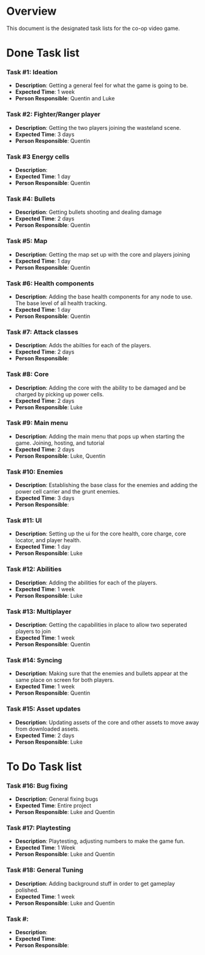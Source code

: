 # Overview
This document is the designated task lists for the co-op video game.
# Done Task list

### Task #1: Ideation
- **Description**: Getting a general feel for what the game is going to be.
- **Expected Time**: 1 week
- **Person Responsible**: Quentin and Luke

### Task #2: Fighter/Ranger player
- **Description**: Getting the two players joining the wasteland scene.
- **Expected Time**: 3 days
- **Person Responsible**: Quentin

### Task #3 Energy cells
- **Description**: 
- **Expected Time**: 1 day
- **Person Responsible**: Quentin

### Task #4: Bullets
- **Description**: Getting bullets shooting and dealing damage
- **Expected Time**: 2 days
- **Person Responsible**: Quentin

### Task #5: Map
- **Description**: Getting the map set up with the core and players joining
- **Expected Time**: 1 day
- **Person Responsible**: Quentin

### Task #6: Health components
- **Description**: Adding the base health components for any node to use. The base level of all health tracking.
- **Expected Time**: 1 day
- **Person Responsible**: Quentin

### Task #7: Attack classes
- **Description**: Adds the abilties for each of the players.
- **Expected Time**: 2 days
- **Person Responsible**: 

### Task #8: Core 
- **Description**: Adding the core with the ability to be damaged and be charged by picking up power cells.
- **Expected Time**: 2 days
- **Person Responsible**: Luke

### Task #9: Main menu
- **Description**: Adding the main menu that pops up when starting the game. Joining, hosting, and tutorial
- **Expected Time**: 2 days
- **Person Responsible**: Luke, Quentin

### Task #10: Enemies
- **Description**: Establishing the base class for the enemies and adding the power cell carrier and the grunt enemies.
- **Expected Time**: 3 days
- **Person Responsible**: 

### Task #11: UI
- **Description**: Setting up the ui for the core health, core charge, core locator, and player health.
- **Expected Time**: 1 day
- **Person Responsible**: Luke

### Task #12: Abilities
- **Description**: Adding the abilities for each of the players.
- **Expected Time**: 1 week
- **Person Responsible**: Luke

### Task #13: Multiplayer
- **Description**: Getting the capabilities in place to allow two seperated players to join
- **Expected Time**: 1 week
- **Person Responsible**: Quentin

### Task #14: Syncing
- **Description**: Making sure that the enemies and bullets appear at the same place on screen for both players.
- **Expected Time**: 1 week
- **Person Responsible**: Quentin

### Task #15: Asset updates
- **Description**: Updating assets of the core and other assets to move away from downloaded assets.
- **Expected Time**: 2 days
- **Person Responsible**: Luke

# To Do Task list

### Task #16: Bug fixing
- **Description**: General fixing bugs
- **Expected Time**: Entire project
- **Person Responsible**: Luke and Quentin

### Task #17: Playtesting
- **Description**: Playtesting, adjusting numbers to make the game fun.
- **Expected Time**: 1 Week
- **Person Responsible**: Luke and Quentin

### Task #18: General Tuning
- **Description**: Adding background stuff in order to get gameplay polished.
- **Expected Time**: 1 week
- **Person Responsible**: Luke and Quentin

### Task #:
- **Description**:
- **Expected Time**: 
- **Person Responsible**: 
